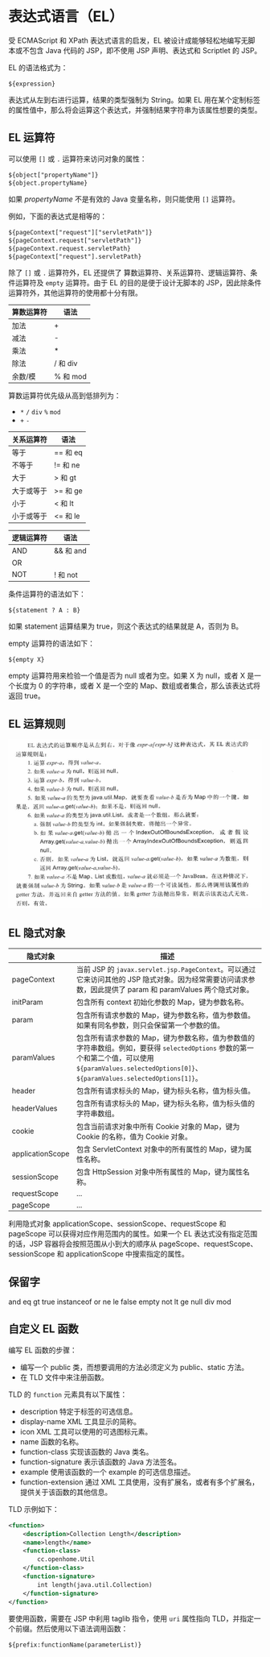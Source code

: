 # 表达式语言（EL）

受 ECMAScript 和 XPath 表达式语言的启发，EL 被设计成能够轻松地编写无脚本或不包含 Java 代码的 JSP，即不使用 JSP 声明、表达式和 Scriptlet 的 JSP。

EL 的语法格式为：

```
${expression}
```

表达式从左到右进行运算，结果的类型强制为 String。如果 EL 用在某个定制标签的属性值中，那么将会运算这个表达式，并强制结果字符串为该属性想要的类型。

## EL 运算符

可以使用 `[]` 或 `.` 运算符来访问对象的属性：

```
${object["propertyName"]}
${object.propertyName}
```

如果 *propertyName* 不是有效的 Java 变量名称，则只能使用 `[]` 运算符。

例如，下面的表达式是相等的：

```
${pageContext["request"]["servletPath"]}
${pageContext.request["servletPath"]}
${pageContext.request.servletPath}
${pageContext["request"].servletPath}
```

除了 `[]` 或 `.` 运算符外，EL 还提供了 算数运算符、关系运算符、逻辑运算符、条件运算符及 `empty` 运算符。由于 EL 的目的是便于设计无脚本的 JSP，因此除条件运算符外，其他运算符的使用都十分有限。

算数运算符 | 语法
-------- | ----
加法 | +
减法 | -
乘法 | *
除法 | / 和 div
余数/模 | % 和 mod 

算数运算符优先级从高到低排列为：

* `*` `/` `div` `%` `mod`
* `+` `-`

关系运算符 | 语法
-------- | ----
等于 | == 和 eq
不等于 | != 和 ne
大于 | > 和 gt
大于或等于 | >= 和 ge
小于 | < 和 lt
小于或等于 | <= 和 le

逻辑运算符 | 语法
-------- | ----
AND | && 和 and
OR | || 和 or
NOT | ! 和 not

条件运算符的语法如下：

```
${statement ? A : B}
```

如果 statement 运算结果为 true，则这个表达式的结果就是 A，否则为 B。

empty 运算符的语法如下：

```
${empty X}
```
empty 运算符用来检验一个值是否为 null 或者为空。如果 X 为 null，或者 X 是一个长度为 0 的字符串，或者 X 是一个空的 Map、数组或者集合，那么该表达式将返回 true。

## EL 运算规则

![](images/EL的运算规则.png)

## EL 隐式对象

隐式对象 | 描述
------ | ----
pageContext | 当前 JSP 的 `javax.servlet.jsp.PageContext`。可以通过它来访问其他的 JSP 隐式对象。因为经常需要访问请求参数，因此提供了 param 和 paramValues 两个隐式对象。
initParam | 包含所有 context 初始化参数的 Map，键为参数名称。
param | 包含所有请求参数的 Map，键为参数名称，值为参数值。如果有同名参数，则只会保留第一个参数的值。
paramValues | 包含所有请求参数的 Map，键为参数名称，值为参数值的字符串数组。例如，要获得 `selectedOptions` 参数的第一个和第二个值，可以使用 `${paramValues.selectedOptions[0]}`、`${paramValues.selectedOptions[1]}`。
header | 包含所有请求标头的 Map，键为标头名称，值为标头值。
headerValues | 包含所有请求标头的 Map，键为标头名称，值为标头值的字符串数组。
cookie | 包含当前请求对象中所有 Cookie 对象的 Map，键为 Cookie 的名称，值为 Cookie 对象。
applicationScope | 包含 ServletContext 对象中的所有属性的 Map，键为属性名称。
sessionScope | 包含 HttpSession 对象中所有属性的 Map，键为属性名称。
requestScope | ...
pageScope | ...

利用隐式对象 applicationScope、sessionScope、requestScope 和 pageScope 可以获得对应作用范围内的属性。如果一个 EL 表达式没有指定范围的话，JSP 容器将会按照范围从小到大的顺序从 pageScope、requestScope、sessionScope 和 applicationScope 中搜索指定的属性。

## 保留字

and eq gt true instanceof
or ne le false empty
not lt ge null div mod

## 自定义 EL 函数

编写 EL 函数的步骤：

* 编写一个 public 类，而想要调用的方法必须定义为 public、static 方法。
* 在 TLD 文件中来注册函数。

TLD 的 `function` 元素具有以下属性：

* description 特定于标签的可选信息。
* display-name XML 工具显示的简称。
* icon XML 工具可以使用的可选图标元素。
* name 函数的名称。
* function-class 实现该函数的 Java 类名。
* function-signature 表示该函数的 Java 方法签名。
* example 使用该函数的一个 example 的可选信息描述。
* function-extension 通过 XML 工具使用，没有扩展名，或者有多个扩展名，提供关于该函数的其他信息。

TLD 示例如下：

```xml
<function>
	<description>Collection Length</description>
	<name>length</name>
	<function-class>
	    cc.openhome.Util
	</function-class>
	<function-signature>
	    int length(java.util.Collection)
	</function-signature>
</function>
```

要使用函数，需要在 JSP 中利用 taglib 指令，使用 `uri` 属性指向 TLD，并指定一个前缀。然后使用以下语法调用函数：

```
${prefix:functionName(parameterList)}
```